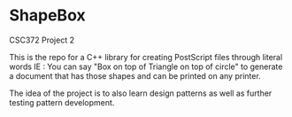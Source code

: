 # ShapeBox
CSC372 Project 2


This is the repo for a C++ library for creating PostScript files through literal words 
IE : You can say "Box on top of Triangle on top of circle" to generate a document that has those shapes and can be printed on any printer.

The idea of the project is to also learn design patterns as well as further testing pattern development.

